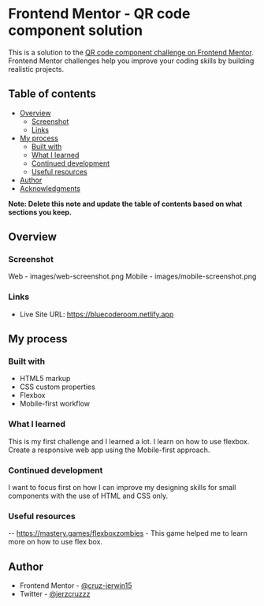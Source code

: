 # Frontend Mentor - QR code component solution

This is a solution to the [QR code component challenge on Frontend Mentor](https://www.frontendmentor.io/challenges/qr-code-component-iux_sIO_H). Frontend Mentor challenges help you improve your coding skills by building realistic projects. 

## Table of contents

- [Overview](#overview)
  - [Screenshot](#screenshot)
  - [Links](#links)
- [My process](#my-process)
  - [Built with](#built-with)
  - [What I learned](#what-i-learned)
  - [Continued development](#continued-development)
  - [Useful resources](#useful-resources)
- [Author](#author)
- [Acknowledgments](#acknowledgments)

**Note: Delete this note and update the table of contents based on what sections you keep.**

## Overview

### Screenshot

Web - images/web-screenshot.png
Mobile - images/mobile-screenshot.png

### Links


- Live Site URL: https://bluecoderoom.netlify.app

## My process

### Built with

- HTML5 markup
- CSS custom properties
- Flexbox
- Mobile-first workflow




### What I learned

This is my first challenge and I learned a lot. I learn on how to use flexbox. Create a responsive web app using the Mobile-first approach.





### Continued development
I want to focus first on how I can improve my designing skills for small components with the use of HTML and CSS only.


### Useful resources

-- https://mastery.games/flexboxzombies - This game helped me to learn more on how to use flex box.


## Author


- Frontend Mentor - [@cruz-jerwin15](https://www.frontendmentor.io/profile/cruz-jerwin15)
- Twitter - [@jerzcruzzz](https://www.twitter.com/jerzcruzzz)





